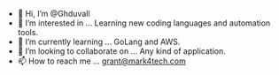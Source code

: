 - 👋 Hi, I’m @Ghduvall
- 👀 I’m interested in ... Learning new coding languages and automation tools.
- 🌱 I’m currently learning ... GoLang and AWS.
- 🤔 I’m looking to collaborate on ... Any kind of application.
- 📫 How to reach me ... grant@mark4tech.com

<!---
Ghduvall/Ghduvall is a ✨ special ✨ repository because its `README.md` (this file) appears on your GitHub profile.
You can click the Preview link to take a look at your changes.
--->
